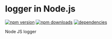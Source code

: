 # logger in Node.js

[![npm version](https://img.shields.io/npm/v/tru-logger.svg)](https://npmjs.com/package/tru-logger)
[![npm downloads](https://img.shields.io/npm/dm/tru-logger.svg)](https://npmjs.com/package/tru-logger)
[![dependencies](https://img.shields.io/david/jacobtruman/logger.svg)](https://david-dm.org/jacobtruman/logger)

Node JS logger
